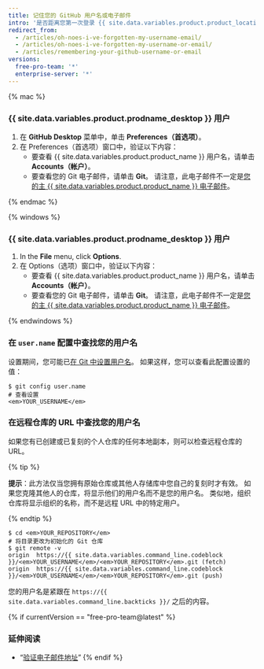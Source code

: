 ```yaml
---
title: 记住您的 GitHub 用户名或电子邮件
intro: '是否距离您第一次登录 {{ site.data.variables.product.product_location }} 已经有一段时间？ 如果是这样，欢迎回来！ 如果无法记住您的 {{ site.data.variables.product.product_name }} 用户帐户名，您可以尝试以下方法来记住它。'
redirect_from:
  - /articles/oh-noes-i-ve-forgotten-my-username-email/
  - /articles/oh-noes-i-ve-forgotten-my-username-or-email/
  - /articles/remembering-your-github-username-or-email
versions:
  free-pro-team: '*'
  enterprise-server: '*'
---
```


{% mac %}

### {{ site.data.variables.product.prodname_desktop }} 用户

1. 在 **GitHub Desktop** 菜单中，单击 **Preferences（首选项）**。
2. 在 Preferences（首选项）窗口中，验证以下内容：
    - 要查看 {{ site.data.variables.product.product_name }} 用户名，请单击 **Accounts（帐户）**。
    - 要查看您的 Git 电子邮件，请单击 **Git**。 请注意，此电子邮件不一定是[您的主 {{ site.data.variables.product.product_name }} 电子邮件](/articles/changing-your-primary-email-address)。

{% endmac %}

{% windows %}

### {{ site.data.variables.product.prodname_desktop }} 用户

1. In the **File** menu, click **Options**.
2. 在 Options（选项）窗口中，验证以下内容：
    - 要查看 {{ site.data.variables.product.product_name }} 用户名，请单击 **Accounts（帐户）**。
    - 要查看您的 Git 电子邮件，请单击 **Git**。 请注意，此电子邮件不一定是[您的主 {{ site.data.variables.product.product_name }} 电子邮件](/articles/changing-your-primary-email-address)。

{% endwindows %}

### 在 `user.name` 配置中查找您的用户名

设置期间，您可能已[在 Git 中设置用户名](/articles/setting-your-username-in-git)。 如果这样，您可以查看此配置设置的值：

```shell
$ git config user.name
# 查看设置
<em>YOUR_USERNAME</em>
```

### 在远程仓库的 URL 中查找您的用户名

如果您有已创建或已复刻的个人仓库的任何本地副本，则可以检查远程仓库的 URL。

{% tip %}

**提示**：此方法仅当您拥有原始仓库或其他人存储库中您自己的复刻时才有效。 如果您克隆其他人的仓库，将显示他们的用户名而不是您的用户名。 类似地，组织仓库将显示组织的名称，而不是远程 URL 中的特定用户。

{% endtip %}

```shell
$ cd <em>YOUR_REPOSITORY</em>
# 将目录更改为初始化的 Git 仓库
$ git remote -v
origin  https://{{ site.data.variables.command_line.codeblock }}/<em>YOUR_USERNAME</em>/<em>YOUR_REPOSITORY</em>.git (fetch)
origin  https://{{ site.data.variables.command_line.codeblock }}/<em>YOUR_USERNAME</em>/<em>YOUR_REPOSITORY</em>.git (push)
```

您的用户名是紧跟在 `https://{{ site.data.variables.command_line.backticks }}/` 之后的内容。

{% if currentVersion == "free-pro-team@latest" %}
### 延伸阅读

- “[验证电子邮件地址](/articles/verifying-your-email-address)”
{% endif %}
